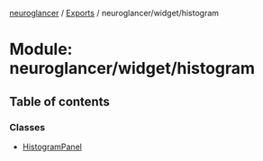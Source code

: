 [neuroglancer](../README.md) / [Exports](../modules.md) / neuroglancer/widget/histogram

# Module: neuroglancer/widget/histogram

## Table of contents

### Classes

- [HistogramPanel](../classes/neuroglancer_widget_histogram.HistogramPanel.md)
